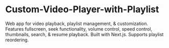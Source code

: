 # Custom-Video-Player-with-Playlist
Web app for video playback, playlist management, &amp; customization. Features fullscreen, seek functionality, volume control, speed control, thumbnails, search, &amp; resume playback. Built with Next.js. Supports playlist reordering.
